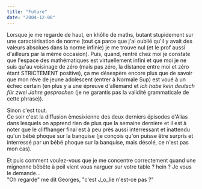 ```yaml
---
title: "Future"
date: "2004-12-08"
---
```


Lorsque je me regarde de haut, en khôlle de maths, butant stupidement sur une caractérisation de norme (tout ça parce que j'ai oublié qu'il y avait des valeurs absolues dans la norme infinie) je me trouve nul (et le prof aussi d'ailleurs par la même occasion). Puis, quand, rentré chez moi je constate que l'espace des mathématiques est virtuellement infini et que moi je ne suis qu'au voisinage de zéro (mais pas zéro, la distance entre moi et zéro étant STRICTEMENT positive), ça me désespère encore plus que de savoir que mon rêve de jeune adolescent (entrer à Normale Sup) est voué à un échec certain (en plus y a une épreuve d'allemand et _ich habe kein deutsch für zwei Jahre gesprochen_ (je ne garantis pas la validité grammaticale de cette phrase)).

Sinon c'est tout.  
Ce soir c'est la diffusion èmesixienne des deux derniers épisodes d'Alias dans lesquels on apprend rien de plus que la semaine dernière et il est à noter que le cliffhanger final est à peu près aussi interressant et inattendu qu'un bébé phoque sur la banquise (je conçois qu'on puisse être surpris et interressé par un bébé phoque sur la banquise, mais désolé, ce n'est pas mon cas).

Et puis comment voulez-vous que je me concentre correctement quand une mignonne bêbête à poil vient vous narguer sur votre table ? hein ? Je vous le demande...  
"Oh regarde" me dit Georges, "c'est J_o_lie n'est-ce pas ?"
